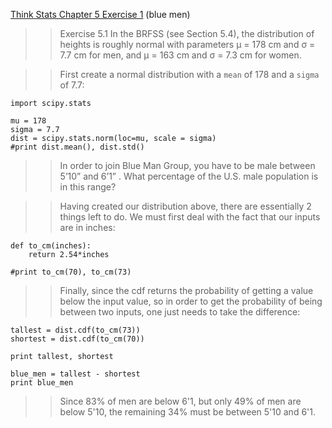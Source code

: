 [Think Stats Chapter 5 Exercise 1](http://greenteapress.com/thinkstats2/html/thinkstats2006.html#toc50) (blue men)

>> Exercise 5.1 In the BRFSS (see Section 5.4), the distribution of heights is
roughly normal with parameters µ = 178 cm and σ = 7.7 cm for men,
and µ = 163 cm and σ = 7.3 cm for women.

>>First create a normal distribution with a `mean` of 178 and a `sigma` of 7.7:

```
import scipy.stats

mu = 178
sigma = 7.7
dist = scipy.stats.norm(loc=mu, scale = sigma)
#print dist.mean(), dist.std()

```

>>In order to join Blue Man Group, you have to be male between 5’10” and
6’1” . What percentage of the U.S. male population is in this range?  

>>Having created our distribution above, there are essentially 2 things left to do.  We must first deal with the fact that our inputs are in inches:

```
def to_cm(inches):
    return 2.54*inches

#print to_cm(70), to_cm(73)

```

>>Finally, since the cdf returns the probability of getting a value below the input value, so in order to get the probability of being between two inputs, one just needs to take the difference:

```
tallest = dist.cdf(to_cm(73))
shortest = dist.cdf(to_cm(70))

print tallest, shortest

blue_men = tallest - shortest
print blue_men

```

>>Since 83% of men are below 6'1, but only 49% of men are below 5'10, the remaining 34% must be between 5'10 and 6'1.
